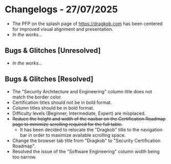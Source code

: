 # Changelogs - 27/07/2025
- The PFP on the splash page of https://dragkob.com has been centered for improved visual alignment and presentation.
- _In the works..._

## Bugs & Glitches [Unresolved]
- _In the works..._

## Bugs & Glitches [Resolved]
- The "Security Architecture and Engineering" column title does not match the border color.
- Certification titles should not be in bold format.
- Column titles should be in bold format.
- Difficulty levels (Beginner, Intermediate, Expert) are misplaced.
- ~~Reduce the height and width of the navbar on the Certification Roadmap page to minimize scrolling required for the full table.~~  
  - It has been decided to relocate the "Dragkob" title to the navigation bar in order to maximize available scrolling space.
- Change the browser tab title from "Dragkob" to "Security Certification Roadmap".
- Resolved the issue of the "Software Engineering" column width being too narrow.
